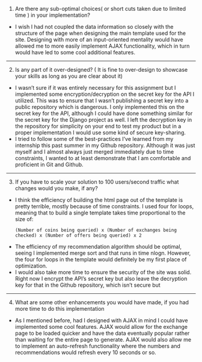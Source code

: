 1. Are there any sub-optimal choices( or short cuts taken due to limited time ) in your implementation?
  - I wish I had not coupled the data information so closely with the structure of the page when designing the main template used for the site. Designing with more of an input-oriented mentality would have allowed me to more easily implement AJAX functionality, which in turn would have led to some cool additional features.
---
2. Is any part of it over-designed? ( It is fine to over-design to showcase your skills as long as you are clear about it)
  - I wasn’t sure if it was entirely necessary for this assignment but I implemented some encryption/decryption on the secret key for the API I utilized. This was to ensure that I wasn’t publishing a secret key into a public repository which is dangerous. I only implemented this on the secret key for the API, although I could have done something similar for the secret key for the Django project as well. I left the decryption key in the repository for simplicity on your end to test my product but in a proper implementation I would use some kind of secure key-sharing. 
  - I tried to follow some of the best-practices I’ve learned from my internship this past summer in my Github repository. Although it was just myself and I almost always just merged immediately due to time constraints, I wanted to at least demonstrate that I am comfortable and proficient in Git and Github. 
---
3. If you have to scale your solution to 100 users/second traffic what changes would you make, if any?

  - I think the efficiency of building the html page out of the template is pretty terrible, mostly because of time constraints. I used four for loops, meaning that to build a single template takes time proportional to the size of:
    ```
    (Number of coins being queried) x (Number of exchanges being checked) x (Number of offers being queried) x 2 
    ```
  - The efficiency of my recommendation algorithm should be optimal, seeing I implemented merge sort and that runs in time nlogn. However, the four for loops in the template would definitely be my first place of optimization. 
  - I would also take more time to ensure the security of the site was solid. Right now I encrypt the API’s secret key but also leave the decryption key for that in the Github repository, which isn’t secure but 
---
4. What are some other enhancements you would have made, if you had more time to do this implementation
  - As I mentioned before, had I designed with AJAX in mind I could have implemented some cool features. AJAX would allow for the exchange page to be loaded quicker and have the data eventually popular rather than waiting for the entire page to generate. AJAX would also allow me to implement an auto-refresh functionality where the numbers and recommendations would refresh every 10 seconds or so. 
